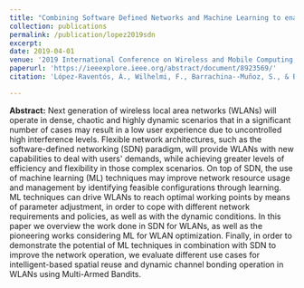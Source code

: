 ```yaml
---
title: "Combining Software Defined Networks and Machine Learning to enable Self Organizing WLANs"
collection: publications
permalink: /publication/lopez2019sdn
excerpt:
date: 2019-04-01
venue: '2019 International Conference on Wireless and Mobile Computing, Networking and Communications (WiMob)'
paperurl: 'https://ieeexplore.ieee.org/abstract/document/8923569/'
citation: 'López-Raventós, Á., Wilhelmi, F., Barrachina--Muñoz, S., & Bellalta, B. (2019). Combining Software Defined Networks and Machine Learning to enable Self Organizing WLANs. <i>In 2019 International Conference on Wireless and Mobile Computing, Networking and Communications (WiMob)</i> (pp. 1-8). IEEE.'

---
```

**Abstract:** Next generation of wireless local area networks (WLANs) will operate in dense, chaotic and highly dynamic scenarios that in a significant number of cases may result in a low user experience due to uncontrolled high interference levels. Flexible network architectures, such as the software-defined networking (SDN) paradigm, will provide WLANs with new capabilities to deal with users' demands, while achieving greater levels of efficiency and flexibility in those complex scenarios. On top of SDN, the use of machine learning (ML) techniques may improve network resource usage and management by identifying feasible configurations through learning. ML techniques can drive WLANs to reach optimal working points by means of parameter adjustment, in order to cope with different network requirements and policies, as well as with the dynamic conditions. In this paper we overview the work done in SDN for WLANs, as well as the pioneering works considering ML for WLAN optimization. Finally, in order to demonstrate the potential of ML techniques in combination with SDN to improve the network operation, we evaluate different use cases for intelligent-based spatial reuse and dynamic channel bonding operation in WLANs using Multi-Armed Bandits.